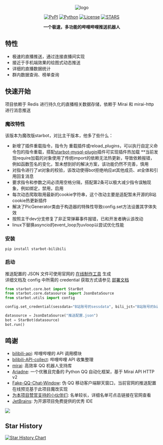 <div align="center">

![logo](https://bot.starlwr.com/images/static/logo.jpg)

[![PyPI](https://img.shields.io/pypi/v/starbot-bilibili)](https://pypi.org/project/starbot-bilibili)
[![Python](https://img.shields.io/badge/python-3.10%20|%203.11-blue)](https://www.python.org)
[![License](https://img.shields.io/github/license/Starlwr/StarBot)](https://github.com/Starlwr/StarBot/blob/master/LICENSE)
[![STARS](https://img.shields.io/github/stars/Starlwr/StarBot?color=yellow&label=Stars)](https://github.com/Starlwr/StarBot/stargazers)


**一个极速，多功能的哔哩哔哩推送机器人**
</div>

## 特性

* 极速的直播推送，通过连接直播间实现
* 接近于手机端效果的绘图式动态推送
* 详细的直播数据统计
* 群内数据查询、榜单查询

## 快速开始

项目依赖于 Redis 进行持久化的直播相关数据存储，依赖于 Mirai 和 mirai-http 进行消息推送

### 魔改特性
该版本为魔改版starbot，对比主干版本，他多了些什么：
* 新增了插件重载指令，指令为 重载插件或reload_plugins，可以执行自定义命令包的指令重载，搭配[starbot-mysql-plugin](https://github.com/HanamiSeishin/starbot-mysql-plugin)插件可实现插件热加载
  **当前发现require加载的对象使用了传统import的依赖无法热更新，导致依赖报错，例如函数签名的变化，暂未想到好的解决方案，该功能仍然不完善，慎用
* 对指令进行了at对象的校验，该改动使得bot拒绝响应at其他成员、at全体和引用回复消息
* 要求指令和参数之间必须用空格分隔，搭配第2条可以极大减少指令误触现象，例如绑定，禁用，启用
* 每次动态爬取取用最新的cookie字符串，这个改动主要是适配暂未开源的B站cookie热更新插件
* 解决了PicGenerator类由于构造器的特殊性导致config.set方法设置其字体失效
* 按照主干dev分支修复了非正常弹幕事件报错，已和开发者确认该改动
* linux下替换asyncio的event_loop为uvloop以尝试优化性能

### 安装

```shell
pip install starbot-bilibili
```

### 启动

推送配置的 JSON 文件可使用官网的 [在线制作工具](https://bot.starlwr.com/depoly/json) 生成  
详细文档及 config 中所需的 credential 获取方式请参见 [部署文档](https://bot.starlwr.com/depoly/document)

```python
from starbot.core.bot import StarBot
from starbot.core.datasource import JsonDataSource
from starbot.utils import config

config.set_credential(sessdata="B站账号的sessdata", bili_jct="B站账号的bili_jct", buvid3="B站账号的buvid3")

datasource = JsonDataSource("推送配置.json")
bot = StarBot(datasource)
bot.run()
```

## 鸣谢

* [bilibili-api](https://github.com/MoyuScript/bilibili-api): 哔哩哔哩的 API 调用模块
* [bilibili-API-collect](https://github.com/SocialSisterYi/bilibili-API-collect): 哔哩哔哩 API 收集整理
* [mirai](https://github.com/mamoe/mirai): 高效率 QQ 机器人支持库
* [Ariadne](https://github.com/GraiaProject/Ariadne): 一个优雅且完备的 Python QQ 自动化框架，基于 Mirai API HTTP v2
* [Fake-QQ-Chat-Window](https://github.com/Redlnn/Fake-QQ-Chat-Window): 伪 QQ 移动客户端聊天窗口，当前官网的推送配置在线预览基于此项目魔改实现
* [为本项目赞赏支持的小伙伴们](https://bot.starlwr.com/about): 名单较长，详细名单可点击链接在官网查看
* [JetBrains](https://www.jetbrains.com/?from=StarBot): 为开源项目免费提供的优秀 IDE

[<img src="https://resources.jetbrains.com/storage/products/company/brand/logos/jb_beam.svg"/>](https://www.jetbrains.com/?from=StarBot)

## Star History

[![Star History Chart](https://api.star-history.com/svg?repos=Starlwr/StarBot&type=Date)](https://star-history.com/#Starlwr/StarBot&Date)

